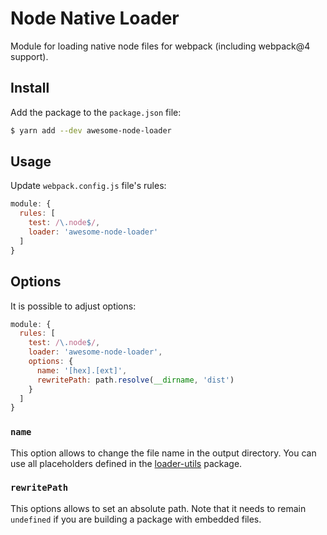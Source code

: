 # Node Native Loader

Module for loading native node files for webpack (including webpack@4 support).

## Install

Add the package to the `package.json` file:

```bash
$ yarn add --dev awesome-node-loader
```

## Usage

Update `webpack.config.js` file's rules:

```javascript
module: {
  rules: [
    test: /\.node$/,
    loader: 'awesome-node-loader'
  ]
}
```

## Options

It is possible to adjust options:

```javascript
module: {
  rules: [
    test: /\.node$/,
    loader: 'awesome-node-loader',
    options: {
      name: '[hex].[ext]',
      rewritePath: path.resolve(__dirname, 'dist')
    }
  ]
}
```

### `name`

This option allows to change the file name in the output directory. You can use all placeholders defined in the [loader-utils](https://github.com/webpack/loader-utils/tree/v1.1.0#interpolatename) package.

### `rewritePath`

This options allows to set an absolute path. Note that it needs to remain `undefined` if you are building a package with embedded files.
